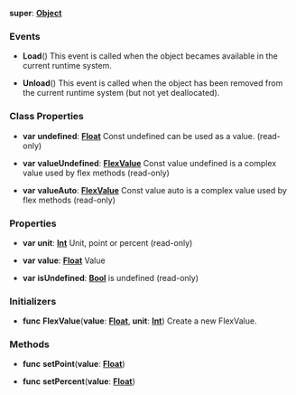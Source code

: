 **super**: **[Object](Object.md)**



### Events

* **Load**()
This event is called when the object becames available in the current runtime system.

* **Unload**()
This event is called when the object has been removed from the current runtime system (but not yet deallocated).



### Class Properties

* **var** **undefined**: **[Float](../gravity/types.md)**
Const undefined can be used as a value. \(read-only\)

* **var** **valueUndefined**: **[FlexValue](FlexValue.md)**
Const value undefined is a complex value used by flex methods \(read-only\)

* **var** **valueAuto**: **[FlexValue](FlexValue.md)**
Const value auto is a complex value used by flex methods \(read-only\)



### Properties

* **var** **unit**: **[Int](../gravity/types.md)**
Unit, point or percent \(read-only\)

* **var** **value**: **[Float](../gravity/types.md)**
Value

* **var** **isUndefined**: **[Bool](../gravity/types.md)**
is undefined \(read-only\)



### Initializers

* **func** **FlexValue**(**value**: **[Float](../gravity/types.md)**, **unit**: **[Int](../gravity/types.md)**)
Create a new FlexValue.



### Methods

* **func** **setPoint**(**value**: **[Float](../gravity/types.md)**)


* **func** **setPercent**(**value**: **[Float](../gravity/types.md)**)






